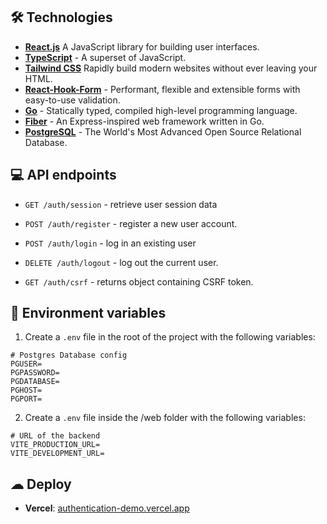 ## 🛠️ Technologies

- **[React.js](https://reactjs.org/)** A JavaScript library for building user interfaces.
- **[TypeScript](https://www.typescriptlang.org/)** - A superset of JavaScript.
- **[Tailwind CSS](https://tailwindcss.com/)** Rapidly build modern websites without ever leaving your HTML.
- **[React-Hook-Form](https://react-hook-form.com/)** - Performant, flexible and extensible forms with easy-to-use validation.
- **[Go](https://go.dev/)** - Statically typed, compiled high-level programming language.
- **[Fiber](https://gofiber.io/)** - An Express-inspired web framework written in Go.
- **[PostgreSQL](https://www.postgresql.org/)** - The World's Most Advanced Open Source Relational Database.

## 💻 API endpoints

- `GET /auth/session` - retrieve user session data

- `POST /auth/register` - register a new user account.

- `POST /auth/login` - log in an existing user

- `DELETE /auth/logout` - log out the current user.

- `GET /auth/csrf` - returns object containing CSRF token.

## 🔑 Environment variables

1. Create a `.env` file in the root of the project with the following variables:

```env
# Postgres Database config
PGUSER=
PGPASSWORD=
PGDATABASE=
PGHOST=
PGPORT=
```

2. Create a `.env` file inside the /web folder with the following variables:

```env
# URL of the backend
VITE_PRODUCTION_URL=
VITE_DEVELOPMENT_URL=
```

## ☁ Deploy

- **Vercel**: [authentication-demo.vercel.app](authentication-demo.vercel.app)
